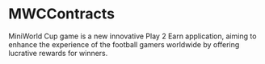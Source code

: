 # MWCContracts
MiniWorld Cup game is a new innovative Play 2 Earn application, aiming to enhance the experience of the football gamers worldwide by offering lucrative rewards for winners.
